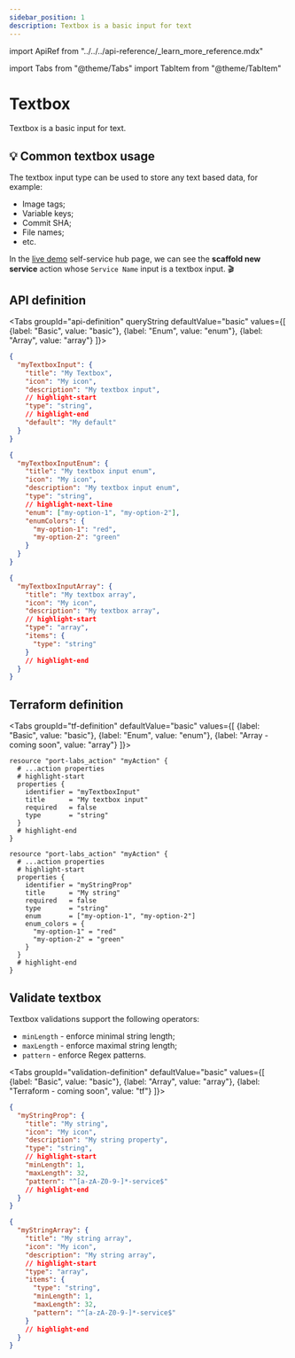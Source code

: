 ```yaml
---
sidebar_position: 1
description: Textbox is a basic input for text
---
```


import ApiRef from "../../../api-reference/\_learn_more_reference.mdx"

import Tabs from "@theme/Tabs"
import TabItem from "@theme/TabItem"

# Textbox

Textbox is a basic input for text.

## 💡 Common textbox usage

The textbox input type can be used to store any text based data, for example:

- Image tags;
- Variable keys;
- Commit SHA;
- File names;
- etc.

In the [live demo](https://demo.getport.io/self-serve) self-service hub page, we can see the **scaffold new service** action whose `Service Name` input is a textbox input. 🎬

## API definition

<Tabs groupId="api-definition" queryString defaultValue="basic" values={[
{label: "Basic", value: "basic"},
{label: "Enum", value: "enum"},
{label: "Array", value: "array"}
]}>

<TabItem value="basic">

```json showLineNumbers
{
  "myTextboxInput": {
    "title": "My Textbox",
    "icon": "My icon",
    "description": "My textbox input",
    // highlight-start
    "type": "string",
    // highlight-end
    "default": "My default"
  }
}
```

</TabItem>
<TabItem value="enum">

```json showLineNumbers
{
  "myTextboxInputEnum": {
    "title": "My textbox input enum",
    "icon": "My icon",
    "description": "My textbox input enum",
    "type": "string",
    // highlight-next-line
    "enum": ["my-option-1", "my-option-2"],
    "enumColors": {
      "my-option-1": "red",
      "my-option-2": "green"
    }
  }
}
```

</TabItem>
<TabItem value="array">

```json showLineNumbers
{
  "myTextboxInputArray": {
    "title": "My textbox array",
    "icon": "My icon",
    "description": "My textbox array",
    // highlight-start
    "type": "array",
    "items": {
      "type": "string"
    }
    // highlight-end
  }
}
```

</TabItem>
</Tabs>

<ApiRef />

## Terraform definition

<Tabs groupId="tf-definition" defaultValue="basic" values={[
{label: "Basic", value: "basic"},
{label: "Enum", value: "enum"},
{label: "Array - coming soon", value: "array"}
]}>

<TabItem value="basic">

```hcl showLineNumbers
resource "port-labs_action" "myAction" {
  # ...action properties
  # highlight-start
  properties {
    identifier = "myTextboxInput"
    title      = "My textbox input"
    required   = false
    type       = "string"
  }
  # highlight-end
}
```

</TabItem>

<TabItem value="enum">

```hcl showLineNumbers
resource "port-labs_action" "myAction" {
  # ...action properties
  # highlight-start
  properties {
    identifier = "myStringProp"
    title      = "My string"
    required   = false
    type       = "string"
    enum       = ["my-option-1", "my-option-2"]
    enum_colors = {
      "my-option-1" = "red"
      "my-option-2" = "green"
    }
  }
  # highlight-end
}

```

</TabItem>
</Tabs>

## Validate textbox

Textbox validations support the following operators:

- `minLength` - enforce minimal string length;
- `maxLength` - enforce maximal string length;
- `pattern` - enforce Regex patterns.

<Tabs groupId="validation-definition" defaultValue="basic" values={[
{label: "Basic", value: "basic"},
{label: "Array", value: "array"},
{label: "Terraform - coming soon", value: "tf"}
]}>

<TabItem value="basic">

```json showLineNumbers
{
  "myStringProp": {
    "title": "My string",
    "icon": "My icon",
    "description": "My string property",
    "type": "string",
    // highlight-start
    "minLength": 1,
    "maxLength": 32,
    "pattern": "^[a-zA-Z0-9-]*-service$"
    // highlight-end
  }
}
```

</TabItem>

<TabItem value="array">

```json showLineNumbers
{
  "myStringArray": {
    "title": "My string array",
    "icon": "My icon",
    "description": "My string array",
    // highlight-start
    "type": "array",
    "items": {
      "type": "string",
      "minLength": 1,
      "maxLength": 32,
      "pattern": "^[a-zA-Z0-9-]*-service$"
    }
    // highlight-end
  }
}
```

</TabItem>
</Tabs>
